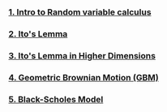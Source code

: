 ### [1. Intro to Random variable calculus](1_Stochastic_calculus_intro.md)
### [2. Ito's Lemma](2_itto_lamma.md)
### [3. Ito's Lemma in Higher Dimensions](2_itto_lemma_higher_dim.md)
### [4. Geometric Brownian Motion (GBM)](4_GBM.md)
### [5. Black-Scholes Model](5_black_scholes_model.md)

